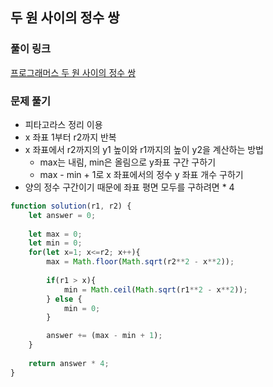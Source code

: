 ## 두 원 사이의 정수 쌍

### 풀이 링크

[프로그래머스 두 원 사이의 정수 쌍
](https://school.programmers.co.kr/learn/courses/30/lessons/181187#)

### 문제 풀기

- 피타고라스 정리 이용
- x 좌표 1부터 r2까지 반복
- x 좌표에서 r2까지의 y1 높이와 r1까지의 높이 y2을 계산하는 방법
  - max는 내림, min은 올림으로 y좌표 구간 구하기
  - max - min +  1로 x 좌표에서의 정수 y 좌표 개수 구하기
- 양의 정수 구간이기 때문에 좌표 평면 모두를 구하려면 * 4

```javascript
function solution(r1, r2) {
    let answer = 0;
    
    let max = 0;
    let min = 0;
    for(let x=1; x<=r2; x++){
        max = Math.floor(Math.sqrt(r2**2 - x**2));
        
        if(r1 > x){
            min = Math.ceil(Math.sqrt(r1**2 - x**2));
        } else {
            min = 0;
        }

        answer += (max - min + 1);
    }
    
    return answer * 4;
}
```
